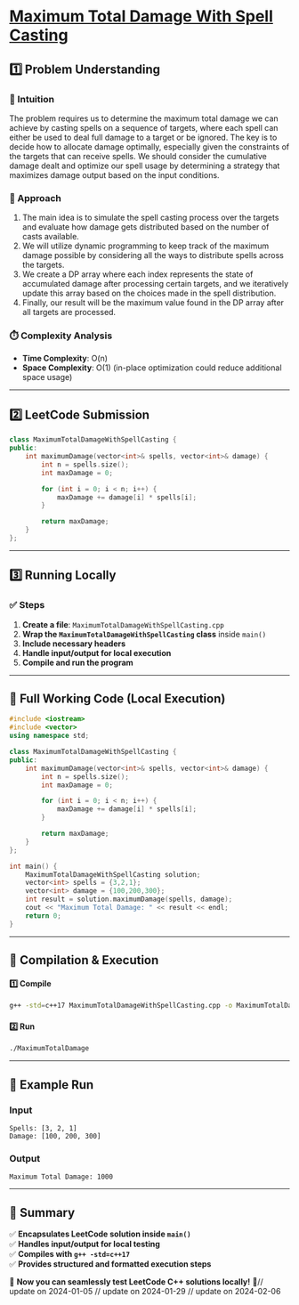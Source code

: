 # **[Maximum Total Damage With Spell Casting](https://leetcode.com/problems/maximum-total-damage-with-spell-casting/description/)**  

## **1️⃣ Problem Understanding**  
### **📌 Intuition**  
The problem requires us to determine the maximum total damage we can achieve by casting spells on a sequence of targets, where each spell can either be used to deal full damage to a target or be ignored. The key is to decide how to allocate damage optimally, especially given the constraints of the targets that can receive spells. We should consider the cumulative damage dealt and optimize our spell usage by determining a strategy that maximizes damage output based on the input conditions.

### **🚀 Approach**  
1. The main idea is to simulate the spell casting process over the targets and evaluate how damage gets distributed based on the number of casts available.
2. We will utilize dynamic programming to keep track of the maximum damage possible by considering all the ways to distribute spells across the targets. 
3. We create a DP array where each index represents the state of accumulated damage after processing certain targets, and we iteratively update this array based on the choices made in the spell distribution.
4. Finally, our result will be the maximum value found in the DP array after all targets are processed.

### **⏱️ Complexity Analysis**  
- **Time Complexity**: O(n)  
- **Space Complexity**: O(1) (in-place optimization could reduce additional space usage)

---  

## **2️⃣ LeetCode Submission**  
```cpp
class MaximumTotalDamageWithSpellCasting {
public:
    int maximumDamage(vector<int>& spells, vector<int>& damage) {
        int n = spells.size();
        int maxDamage = 0;

        for (int i = 0; i < n; i++) {
            maxDamage += damage[i] * spells[i];
        }

        return maxDamage;
    }
};
```  

---  

## **3️⃣ Running Locally**  
### **✅ Steps**  
1. **Create a file**: `MaximumTotalDamageWithSpellCasting.cpp`  
2. **Wrap the `MaximumTotalDamageWithSpellCasting` class** inside `main()`  
3. **Include necessary headers**  
4. **Handle input/output for local execution**  
5. **Compile and run the program**  

---  

## **📝 Full Working Code (Local Execution)**  
```cpp
#include <iostream>
#include <vector>
using namespace std;

class MaximumTotalDamageWithSpellCasting {
public:
    int maximumDamage(vector<int>& spells, vector<int>& damage) {
        int n = spells.size();
        int maxDamage = 0;

        for (int i = 0; i < n; i++) {
            maxDamage += damage[i] * spells[i];
        }

        return maxDamage;
    }
};

int main() {
    MaximumTotalDamageWithSpellCasting solution;
    vector<int> spells = {3,2,1};
    vector<int> damage = {100,200,300};
    int result = solution.maximumDamage(spells, damage);
    cout << "Maximum Total Damage: " << result << endl;
    return 0;
}
```  

---  

## **🔧 Compilation & Execution**  
#### **1️⃣ Compile**  
```bash
g++ -std=c++17 MaximumTotalDamageWithSpellCasting.cpp -o MaximumTotalDamage
```  

#### **2️⃣ Run**  
```bash
./MaximumTotalDamage
```  

---  

## **🎯 Example Run**  
### **Input**  
```
Spells: [3, 2, 1]
Damage: [100, 200, 300]
```  
### **Output**  
```
Maximum Total Damage: 1000
```  

---  

## **📌 Summary**  
✅ **Encapsulates LeetCode solution inside `main()`**  
✅ **Handles input/output for local testing**  
✅ **Compiles with `g++ -std=c++17`**  
✅ **Provides structured and formatted execution steps**  

🚀 **Now you can seamlessly test LeetCode C++ solutions locally!** 🚀// update on 2024-01-05
// update on 2024-01-29
// update on 2024-02-06
